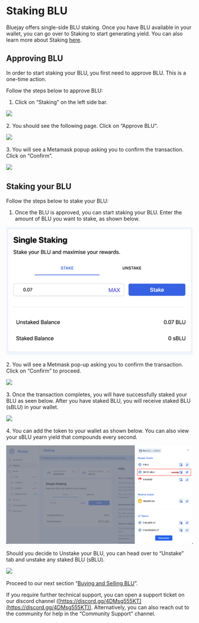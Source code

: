# Staking BLU

Bluejay offers single-side BLU staking. Once you have BLU available in your wallet, you can go over to Staking to start generating yield. You can also learn more about Staking [here](https://docs.bluejay.finance/basics/staking).

## Approving BLU

In order to start staking your BLU, you first need to approve BLU. This is a one-time action.

Follow the steps below to approve BLU:

1. Click on “Staking” on the left side bar.

![](../../.gitbook/assets/click\_on\_staking.png)

2\. You should see the following page. Click on “Approve BLU”.

![](../../.gitbook/assets/approve\_blu.png)

3\. You will see a Metamask popup asking you to confirm the transaction. Click on “Confirm”.

![](<../../.gitbook/assets/confirm\_metamask (1).png>)

## Staking your BLU

Follow the steps below to stake your BLU:

1. Once the BLU is approved, you can start staking your BLU. Enter the amount of BLU you want to stake, as shown below.

![](../../.gitbook/assets/single-staking.png)

2\. You will see a Metmask pop-up asking you to confirm the transaction. Click on “Confirm” to proceed.

![](../../.gitbook/assets/confirm\_metamsk\_2.png)

3\. Once the transaction completes, you will have successfully staked your BLU as seen below. After you have staked BLU, you will receive staked BLU (sBLU) in your wallet.

![](../../.gitbook/assets/blu\_staked.png)

4\. You can add the token to your wallet as shown below. You can also view your sBLU yearn yield that compounds every second.

![](<../../.gitbook/assets/add sBLU.png>)

Should you decide to Unstake your BLU, you can head over to “Unstake” tab and unstake any staked BLU (sBLU).

![](../../.gitbook/assets/unstake\_tab.png)

Proceed to our next section “[Buying and Selling BLU](buying-and-selling-blu.md)”.

If you require further technical support, you can open a support ticket on our discord channel ([https://discord.gg/4DMsg555KT](https://discord.gg/4DMsg555KT)). Alternatively, you can also reach out to the community for help in the “Community Support” channel.
